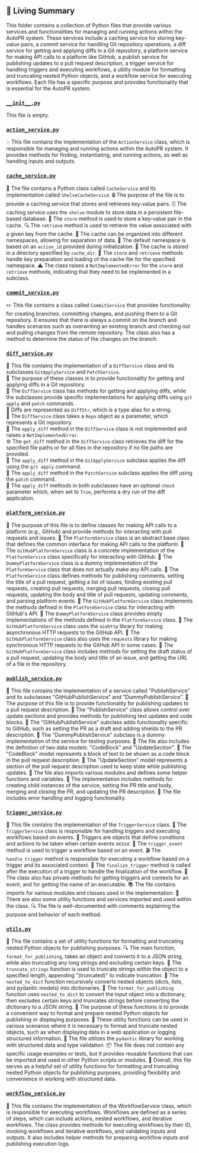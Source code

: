 

<!-- Living README Summary -->
## 🌳 Living Summary

This folder contains a collection of Python files that provide various services and functionalities for managing and running actions within the AutoPR system. These services include a caching service for storing key-value pairs, a commit service for handling Git repository operations, a diff service for getting and applying diffs in a Git repository, a platform service for making API calls to a platform like GitHub, a publish service for publishing updates to a pull request description, a trigger service for handling triggers and executing workflows, a utility module for formatting and truncating nested Python objects, and a workflow service for executing workflows. Each file has a specific purpose and provides functionality that is essential for the AutoPR system.


### [`__init__.py`](https://github.com/raphael-francis/AutoPR-internal/tree/main/./autopr/services/__init__.py/)

This file is empty.


### [`action_service.py`](https://github.com/raphael-francis/AutoPR-internal/tree/main/./autopr/services/action_service.py/)

💡 This file contains the implementation of the `ActionService` class, which is responsible for managing and running actions within the AutoPR system. It provides methods for finding, instantiating, and running actions, as well as handling inputs and outputs.


### [`cache_service.py`](https://github.com/raphael-francis/AutoPR-internal/tree/main/./autopr/services/cache_service.py/)

📁 The file contains a Python class called `CacheService` and its implementation called `ShelveCacheService`.
🔒 The purpose of the file is to provide a caching service that stores and retrieves key-value pairs.
🗄️ The caching service uses the `shelve` module to store data in a persistent file-based database.
🔑 The `store` method is used to store a key-value pair in the cache.
🔍 The `retrieve` method is used to retrieve the value associated with a given key from the cache.
📂 The cache can be organized into different namespaces, allowing for separation of data.
📁 The default namespace is based on an `action_id` provided during initialization.
📂 The cache is stored in a directory specified by `cache_dir`.
🔑 The `store` and `retrieve` methods handle key preparation and loading of the cache file for the specified namespace.
⚠️ The class raises a `NotImplementedError` for the `store` and `retrieve` methods, indicating that they need to be implemented in a subclass.


### [`commit_service.py`](https://github.com/raphael-francis/AutoPR-internal/tree/main/./autopr/services/commit_service.py/)

✏️ This file contains a class called `CommitService` that provides functionality for creating branches, committing changes, and pushing them to a Git repository. It ensures that there is always a commit on the branch and handles scenarios such as overwriting an existing branch and checking out and pulling changes from the remote repository. The class also has a method to determine the status of the changes on the branch.


### [`diff_service.py`](https://github.com/raphael-francis/AutoPR-internal/tree/main/./autopr/services/diff_service.py/)

📄 This file contains the implementation of a `DiffService` class and its subclasses `GitApplyService` and `PatchService`.  
🔀 The purpose of these classes is to provide functionality for getting and applying diffs in a Git repository.  
🔧 The `DiffService` class has methods for getting and applying diffs, while the subclasses provide specific implementations for applying diffs using `git apply` and `patch` commands.  
📝 Diffs are represented as `DiffStr`, which is a type alias for a string.  
📁 The `DiffService` class takes a `Repo` object as a parameter, which represents a Git repository.  
📝 The `apply_diff` method in the `DiffService` class is not implemented and raises a `NotImplementedError`.  
⚙️ The `get_diff` method in the `DiffService` class retrieves the diff for the specified file paths or for all files in the repository if no file paths are provided.  
📝 The `apply_diff` method in the `GitApplyService` subclass applies the diff using the `git apply` command.  
📝 The `apply_diff` method in the `PatchService` subclass applies the diff using the `patch` command.  
🔧 The `apply_diff` methods in both subclasses have an optional `check` parameter which, when set to `True`, performs a dry run of the diff application.


### [`platform_service.py`](https://github.com/raphael-francis/AutoPR-internal/tree/main/./autopr/services/platform_service.py/)

📝 The purpose of this file is to define classes for making API calls to a platform (e.g., GitHub) and provide methods for interacting with pull requests and issues.
📌 The `PlatformService` class is an abstract base class that defines the common interface for making API calls to the platform.
📌 The `GitHubPlatformService` class is a concrete implementation of the `PlatformService` class specifically for interacting with GitHub.
📌 The `DummyPlatformService` class is a dummy implementation of the `PlatformService` class that does not actually make any API calls.
📌 The `PlatformService` class defines methods for publishing comments, setting the title of a pull request, getting a list of issues, finding existing pull requests, creating pull requests, merging pull requests, closing pull requests, updating the body and title of pull requests, updating comments, and parsing platform events.
📌 The `GitHubPlatformService` class implements the methods defined in the `PlatformService` class for interacting with GitHub's API.
📌 The `DummyPlatformService` class provides empty implementations of the methods defined in the `PlatformService` class.
📌 The `GitHubPlatformService` class uses the `aiohttp` library for making asynchronous HTTP requests to the GitHub API.
📌 The `GitHubPlatformService` class also uses the `requests` library for making synchronous HTTP requests to the GitHub API in some cases.
📌 The `GitHubPlatformService` class includes methods for setting the draft status of a pull request, updating the body and title of an issue, and getting the URL of a file in the repository.


### [`publish_service.py`](https://github.com/raphael-francis/AutoPR-internal/tree/main/./autopr/services/publish_service.py/)

📝 This file contains the implementation of a service called "PublishService" and its subclasses "GitHubPublishService" and "DummyPublishService".
📝 The purpose of this file is to provide functionality for publishing updates to a pull request description.
📝 The "PublishService" class allows control over update sections and provides methods for publishing text updates and code blocks.
📝 The "GitHubPublishService" subclass adds functionality specific to GitHub, such as setting the PR as a draft and adding shields to the PR description.
📝 The "DummyPublishService" subclass is a dummy implementation of the service for testing purposes.
📝 The file also includes the definition of two data models: "CodeBlock" and "UpdateSection".
📝 The "CodeBlock" model represents a block of text to be shown as a code block in the pull request description.
📝 The "UpdateSection" model represents a section of the pull request description used to keep state while publishing updates.
📝 The file also imports various modules and defines some helper functions and variables.
📝 The implementation includes methods for creating child instances of the service, setting the PR title and body, merging and closing the PR, and updating the PR description.
📝 The file includes error handling and logging functionality.


### [`trigger_service.py`](https://github.com/raphael-francis/AutoPR-internal/tree/main/./autopr/services/trigger_service.py/)

📝 This file contains the implementation of the `TriggerService` class. 
🔗 The `TriggerService` class is responsible for handling triggers and executing workflows based on events. 
🔀 Triggers are objects that define conditions and actions to be taken when certain events occur. 
📣 The `trigger_event` method is used to trigger a workflow based on an event. 
🎬 The `handle_trigger` method is responsible for executing a workflow based on a trigger and its associated context. 
🏁 The `finalize_trigger` method is called after the execution of a trigger to handle the finalization of the workflow. 
🔧 The class also has private methods for getting triggers and contexts for an event, and for getting the name of an executable. 
📚 The file contains imports for various modules and classes used in the implementation. 
🚧 There are also some utility functions and services imported and used within the class. 
🔍 The file is well-documented with comments explaining the purpose and behavior of each method.


### [`utils.py`](https://github.com/raphael-francis/AutoPR-internal/tree/main/./autopr/services/utils.py/)

📄 This file contains a set of utility functions for formatting and truncating nested Python objects for publishing purposes.
🔍 The main function, `format_for_publishing`, takes an object and converts it to a JSON string, while also truncating any long strings and excluding certain keys.
🔄 The `truncate_strings` function is used to truncate strings within the object to a specified length, appending "(truncated)" to indicate truncation.
🔀 The `nested_to_dict` function recursively converts nested objects (dicts, lists, and pydantic models) into dictionaries.
📝 The `format_for_publishing` function uses `nested_to_dict` to convert the input object into a dictionary, then excludes certain keys and truncates strings before converting the dictionary to a JSON string.
🔑 The purpose of these functions is to provide a convenient way to format and prepare nested Python objects for publishing or displaying purposes.
🧩 These utility functions can be used in various scenarios where it is necessary to format and truncate nested objects, such as when displaying data in a web application or logging structured information.
📝 The file utilizes the `pydantic` library for working with structured data and type validation.
📦 The file does not contain any specific usage examples or tests, but it provides reusable functions that can be imported and used in other Python scripts or modules.
🔎 Overall, this file serves as a helpful set of utility functions for formatting and truncating nested Python objects for publishing purposes, providing flexibility and convenience in working with structured data.


### [`workflow_service.py`](https://github.com/raphael-francis/AutoPR-internal/tree/main/./autopr/services/workflow_service.py/)

📝 This file contains the implementation of the WorkflowService class, which is responsible for executing workflows. Workflows are defined as a series of steps, which can include actions, nested workflows, and iterative workflows. The class provides methods for executing workflows by their ID, invoking workflows and iterative workflows, and validating inputs and outputs. It also includes helper methods for preparing workflow inputs and publishing execution logs.

<!-- Living README Summary -->